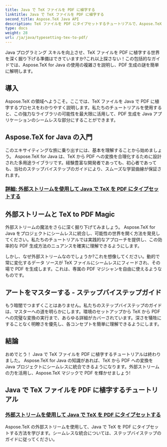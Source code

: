 ```yaml
---
title: Java で TeX ファイルを PDF に植字する
linktitle: Java で TeX ファイルを PDF に植字する
second_title: Aspose.TeX Java API
description: TeX ファイルを PDF にタイプセットするチュートリアルで、Aspose.TeX for Java のパワーを解き放ちます。外部ストリームを使用してシームレスに PDF を生成する技術を習得します。
type: docs
weight: 28
url: /ja/java/typesetting-tex-to-pdf/
---
```


Java プログラミング スキルを向上させ、TeX ファイルを PDF に植字する世界を深く掘り下げる準備はできていますか?これ以上探さない！この包括的なガイドでは、Aspose.TeX for Java の使用の複雑さを説明し、PDF 生成の謎を簡単に解明します。

## 導入

Aspose.TeX の領域へようこそ。ここでは、TeX ファイルを Java で PDF に植字するプロセスをわかりやすく説明します。私たちのチュートリアルを使用すると、この強力なライブラリの可能性を最大限に活用して、PDF 生成を Java アプリケーションのシームレスな部分にすることができます。

## Aspose.TeX for Java の入門

このエキサイティングな旅に乗り出すには、基本を理解することから始めましょう。 Aspose.TeX for Java は、TeX から PDF への変換を合理化するために設計された多用途ライブラリです。経験豊富な開発者であっても、初心者であっても、当社のステップバイステップのガイドにより、スムーズな学習曲線が保証されます。

### [詳細: 外部ストリームを使用して Java で TeX を PDF にタイプセットする](./typeset-tex-to-pdf-external-stream/)

## 外部ストリームと TeX to PDF Magic

外部ストリームの魔法をさらに深く掘り下げてみましょう。 Aspose.TeX for Java をプロジェクトにシームレスに統合し、可能性の世界を開く方法を発見してください。私たちのチュートリアルでは実践的なアプローチを提供し、この効率的な PDF 生成方法のニュアンスを確実に理解できるようにします。

しかし、なぜ外部ストリームなのでしょうか?これを想像してください。動的で常に変化するデータ ソースが TeX ファイルにシームレスにフィードされ、その場で PDF を生成します。これは、専属の PDF マジシャンを自由に使えるようなものです。

## アートをマスターする - ステップバイステップガイド

もう暗闇でつまずくことはありません。私たちのステップバイステップのガイドは、マスターへの道を明らかにします。環境のセットアップから TeX から PDF への完璧な変換の実行まで、あらゆる詳細がカバーされています。深さを犠牲にすることなく明瞭さを優先し、各コンセプトを簡単に理解できるようにします。

## 結論

おめでとう！ Java で TeX ファイルを PDF に植字するチュートリアルは終わりました。 Aspose.TeX for Java の知識があれば、TeX から PDF への変換を Java プロジェクトにシームレスに統合できるようになります。外部ストリームの力を活用し、Aspose.TeX マジックで PDF を輝かせましょう!
## Java で TeX ファイルを PDF に植字するチュートリアル
### [外部ストリームを使用して Java で TeX を PDF にタイプセットする](./typeset-tex-to-pdf-external-stream/)
Aspose.TeX の外部ストリームを使用して、Java で TeX を PDF にタイプセットする方法を学びます。シームレスな統合については、ステップバイステップのガイドに従ってください。